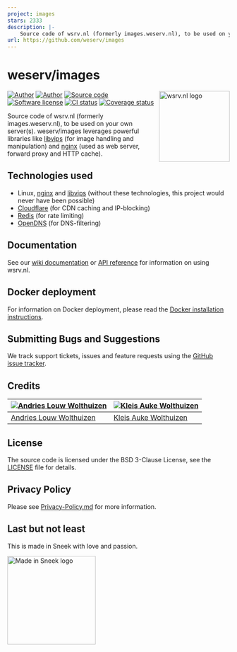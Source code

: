 ```yaml
---
project: images
stars: 2333
description: |-
    Source code of wsrv.nl (formerly images.weserv.nl), to be used on your own server(s).
url: https://github.com/weserv/images
---
```


# weserv/images

[<img src="https://raw.githubusercontent.com/weserv/docs/deploy/logo.svg?sanitize=true" width="160" align="right" alt="wsrv.nl logo">][website]

[![Author](https://img.shields.io/badge/author-andrieslouw-blue.svg)][author1]
[![Author](https://img.shields.io/badge/author-kleisauke-blue.svg)][author2]
[![Source code](https://img.shields.io/badge/source-weserv/images-blue.svg)](https://github.com/weserv/images)
[![Software license](https://img.shields.io/github/license/weserv/images.svg)](https://opensource.org/licenses/BSD-3-Clause)
[![CI status](https://github.com/weserv/images/workflows/CI/badge.svg)](https://github.com/weserv/images/actions)
[![Coverage status](https://codecov.io/gh/weserv/images/graph/badge.svg)](https://codecov.io/gh/weserv/images)

Source code of wsrv.nl (formerly images.weserv.nl), to be used on your own server(s). weserv/images leverages
powerful libraries like [libvips](https://github.com/libvips/libvips) (for image handling and manipulation)
and [nginx](https://github.com/nginx/nginx) (used as web server, forward proxy and HTTP cache).

## Technologies used

- Linux, [nginx](https://github.com/nginx/nginx) and [libvips](https://github.com/libvips/libvips)
 (without these technologies, this project would never have been possible)
- [Cloudflare](https://www.cloudflare.com/) (for CDN caching and IP-blocking)
- [Redis](https://github.com/antirez/redis) (for rate limiting)
- [OpenDNS](https://www.opendns.com/) (for DNS-filtering)

## Documentation

See our [wiki documentation](https://github.com/weserv/images/wiki) or
[API reference][website] for information on using wsrv.nl.

## Docker deployment

For information on Docker deployment, please read the
[Docker installation instructions](docker/README.md).

## Submitting Bugs and Suggestions

We track support tickets, issues and feature requests using
the [GitHub issue tracker](https://github.com/weserv/images/issues).

## Credits

| [![Andries Louw Wolthuizen][avatar-author1]][author1] | [![Kleis Auke Wolthuizen][avatar-author2]][author2] |
| --- | --- |
| [Andries Louw Wolthuizen][author1] | [Kleis Auke Wolthuizen][author2] |

## License

The source code is licensed under the BSD 3-Clause License, see the [LICENSE](LICENSE) file for details.

## Privacy Policy

Please see [Privacy-Policy.md](Privacy-Policy.md) for more information.

## Last but not least

This is made in Sneek with love and passion.

[<img src="https://raw.githubusercontent.com/weserv/docs/deploy/made-in-sneek.svg?sanitize=true" height="200" alt="Made in Sneek logo">](https://en.wikipedia.org/wiki/Sneek)

[website]: https://wsrv.nl/
[author1]: https://github.com/andrieslouw
[author2]: https://github.com/kleisauke
[avatar-author1]: https://avatars.githubusercontent.com/u/11487455?v=4&s=120
[avatar-author2]: https://avatars.githubusercontent.com/u/12746591?v=4&s=120

